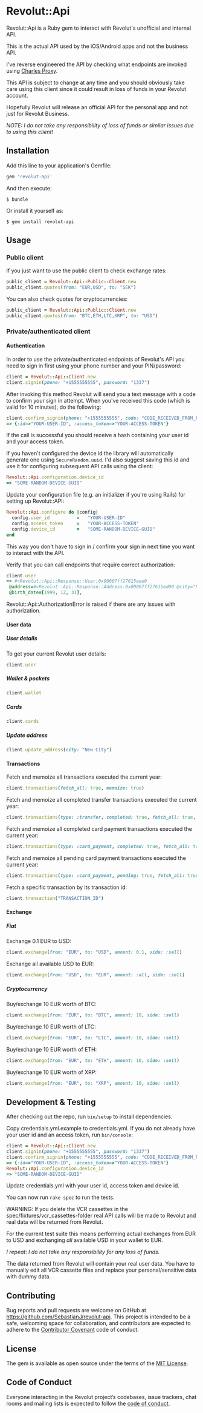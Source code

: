 # Revolut::Api

Revolut::Api is a Ruby gem to interact with Revolut's unofficial and internal API.

This is the actual API used by the iOS/Android apps and not the business API.

I've reverse engineered the API by checking what endpoints are invoked using [Charles Proxy](https://www.charlesproxy.com).

This API is subject to change at any time and you should obviously take care using this client since it could result in loss of funds in your Revolut account.

Hopefully Revolut will release an official API for the personal app and not just for Revolut Business.

_NOTE: I do not take any responsibility of loss of funds or similar issues due to using this client!_

## Installation

Add this line to your application's Gemfile:

```ruby
gem 'revolut-api'
```

And then execute:

    $ bundle

Or install it yourself as:

    $ gem install revolut-api

## Usage

### Public client

If you just want to use the public client to check exchange rates:

```ruby
public_client = Revolut::Api::Public::Client.new
public_client.quotes(from: "EUR,USD", to: "SEK")
```

You can also check quotes for cryptocurrencies:

```ruby
public_client = Revolut::Api::Public::Client.new
public_client.quotes(from: "BTC,ETH,LTC,XRP", to: "USD")
```

### Private/authenticated client

#### Authentication

In order to use the private/authenticated endpoints of Revolut's API you need to sign in first using your phone number and your PIN/password:

```ruby
client = Revolut::Api::Client.new
client.signin(phone: "+1555555555", password: "1337")
```

After invoking this method Revolut will send you a text message with a code to confirm your sign in attempt. When you've received this code (which is valid for 10 minutes), do the following:

```ruby
client.confirm_signin(phone: "+1555555555", code: "CODE_RECEIVED_FROM_REVOLUT")
=> {:id=>"YOUR-USER-ID", :access_token=>"YOUR-ACCESS-TOKEN"}
```

If the call is successful you should receive a hash containing your user id and your access token.

If you haven't configured the device id the library will automatically generate one using `SecureRandom.uuid`. I'd also suggest saving this id and use it for configuring subsequent API calls using the client:

```ruby
Revolut::Api.configuration.device_id
=> "SOME-RANDOM-DEVICE-GUID"
```

Update your configuration file (e.g. an initializer if you're using Rails) for setting up Revolut::API:

```ruby
Revolut::Api.configure do |config|
  config.user_id          =   "YOUR-USER-ID"
  config.access_token     =   "YOUR-ACCESS-TOKEN"
  config.device_id        =   "SOME-RANDOM-DEVICE-GUID"
end
```

This way you don't have to sign in / confirm your sign in next time you want to interact with the API.

Verify that you can call endpoints that require correct authorization:

```ruby
client.user
=> #<Revolut::Api::Response::User:0x00007ff27615eee0
 @address=#<Revolut::Api::Response::Address:0x00007ff27615ed00 @city="Random Town", @country="US", @postcode="111111", @region="REGION", @street_line_one="Epic Street", @street_line_two=nil>,
 @birth_date=[1999, 12, 31],
```

Revolut::Api::AuthorizationError is raised if there are any issues with authorization.

#### User data

##### User details

To get your current Revolut user details:

```ruby
client.user
```

##### Wallet & pockets

```ruby
client.wallet
```

##### Cards

```ruby
client.cards
```

##### Update address

```ruby
client.update_address(city: "New City")
```

#### Transactions

Fetch and memoize all transactions executed the current year:

```ruby
client.transactions(fetch_all: true, memoize: true)
```

Fetch and memoize all completed transfer transactions executed the current year:

```ruby
client.transactions(type: :transfer, completed: true, fetch_all: true, memoize: true)
```

Fetch and memoize all completed card payment transactions executed the current year:

```ruby
client.transactions(type: :card_payment, completed: true, fetch_all: true, memoize: true)
```

Fetch and memoize all pending card payment transactions executed the current year:

```ruby
client.transactions(type: :card_payment, pending: true, fetch_all: true, memoize: true)
```

Fetch a specific transaction by its transaction id:

```ruby
client.transaction("TRANSACTION_ID")
```

#### Exchange

##### Fiat

Exchange 0.1 EUR to USD:

```ruby
client.exchange(from: "EUR", to: "USD", amount: 0.1, side: :sell)
```

Exchange all available USD to EUR:

```ruby
client.exchange(from: "USD", to: "EUR", amount: :all, side: :sell)
```

##### Cryptocurrency

Buy/exchange 10 EUR worth of BTC:

```ruby
client.exchange(from: "EUR", to: "BTC", amount: 10, side: :sell)
```

Buy/exchange 10 EUR worth of LTC:

```ruby
client.exchange(from: "EUR", to: "LTC", amount: 10, side: :sell)
```

Buy/exchange 10 EUR worth of ETH:

```ruby
client.exchange(from: "EUR", to: "ETH", amount: 10, side: :sell)
```

Buy/exchange 10 EUR worth of XRP:

```ruby
client.exchange(from: "EUR", to: "XRP", amount: 10, side: :sell)
```

## Development & Testing

After checking out the repo, run `bin/setup` to install dependencies.

Copy credentials.yml.example to credentials.yml. If you do not already have your user id and an access token, run `bin/console`:

```ruby
client = Revolut::Api::Client.new
client.signin(phone: "+1555555555", password: "1337")
client.confirm_signin(phone: "+1555555555", code: "CODE_RECEIVED_FROM_REVOLUT")
=> {:id=>"YOUR-USER-ID", :access_token=>"YOUR-ACCESS-TOKEN"}
Revolut::Api.configuration.device_id
=> "SOME-RANDOM-DEVICE-GUID"
```

Update credentials.yml with your user id, access token and device id.

You can now run `rake spec` to run the tests.

WARNING: If you delete the VCR cassettes in the spec/fixtures/vcr_cassettes-folder real API calls will be made to Revolut and real data will be returned from Revolut.

For the current test suite this means performing actual exchanges from EUR to USD and exchanging _all_ available USD in your wallet to EUR.

_I repeat: I do not take any responsibility for any loss of funds._

The data returned from Revolut will contain your real user data. You have to manually edit all VCR cassette files and replace your personal/sensitive data with dummy data.

## Contributing

Bug reports and pull requests are welcome on GitHub at https://github.com/SebastianJ/revolut-api. This project is intended to be a safe, welcoming space for collaboration, and contributors are expected to adhere to the [Contributor Covenant](http://contributor-covenant.org) code of conduct.

## License

The gem is available as open source under the terms of the [MIT License](https://opensource.org/licenses/MIT).

## Code of Conduct

Everyone interacting in the Revolut project’s codebases, issue trackers, chat rooms and mailing lists is expected to follow the [code of conduct](https://github.com/SebastianJ/revolut-api/blob/master/CODE_OF_CONDUCT.md).
